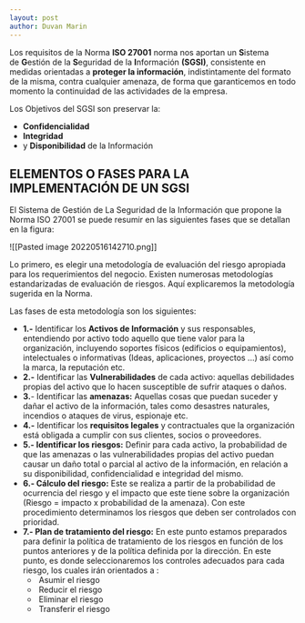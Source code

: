 ```yaml
---
layout: post
author: Duvan Marin
---
```


Los requisitos de la Norma **ISO 27001** norma nos aportan un **S**istema de **G**estión de la **S**eguridad de la **I**nformación **(SGSI)**, consistente en medidas orientadas a **proteger la información**, indistintamente del formato de la misma, contra cualquier amenaza, de forma que garanticemos en todo momento la continuidad de las actividades de la empresa.

Los Objetivos del SGSI son preservar la:

-   **Confidencialidad**
-   **Integridad**
-   y **Disponibilidad** de la Información

## ELEMENTOS O FASES PARA LA IMPLEMENTACIÓN DE UN SGSI

El Sistema de Gestión de La Seguridad de la Información que propone la Norma ISO 27001 se puede resumir en las siguientes fases que se detallan en la figura:


![[Pasted image 20220516142710.png]]

Lo primero, es elegir una metodología de evaluación del riesgo apropiada para los requerimientos del negocio. Existen numerosas metodologías estandarizadas de evaluación de riesgos. Aquí explicaremos la metodología sugerida en la Norma.

Las fases de esta metodología son los siguientes:
-   **1.-** Identificar los **Activos de Información** y sus responsables, entendiendo por activo todo aquello que tiene valor para la organización, incluyendo soportes físicos (edificios o equipamientos), intelectuales o informativas (Ideas, aplicaciones, proyectos ...) así como la marca, la reputación etc.
-   **2.-** Identificar las **Vulnerabilidades** de cada activo: aquellas debilidades propias del activo que lo hacen susceptible de sufrir ataques o daños.
-   **3.**- Identificar las **amenazas:** Aquellas cosas que puedan suceder y dañar el activo de la información, tales como desastres naturales, incendios o ataques de virus, espionaje etc.
-   **4.-** Identificar los **requisitos legales** y contractuales que la organización está obligada a cumplir con sus clientes, socios o proveedores.
-   **5.- Identificar los riesgos:** Definir para cada activo, la probabilidad de que las amenazas o las vulnerabilidades propias del activo puedan causar un daño total o parcial al activo de la información, en relación a su disponibilidad, confidencialidad e integridad del mismo.
-   **6.- Cálculo del riesgo:** Este se realiza a partir de la probabilidad de ocurrencia del riesgo y el impacto que este tiene sobre la organización (Riesgo = impacto x probabilidad de la amenaza). Con este procedimiento determinamos los riesgos que deben ser controlados con prioridad.
-   **7.- Plan de tratamiento del riesgo:** En este punto estamos preparados para definir la política de tratamiento de los riesgos en función de los puntos anteriores y de la política definida por la dirección. En este punto, es donde seleccionaremos los controles adecuados para cada riesgo, los cuales irán orientados a :
    -    Asumir el riesgo
    -    Reducir el riesgo
    -    Eliminar el riesgo
    -    Transferir el riesgo


